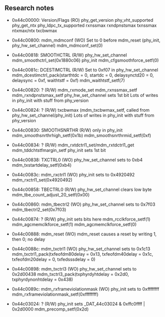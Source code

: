 ## Research notes

- 0x44c00000: Version/Flags (RO)
  phy_get_version
  phy_vht_supported
  phy_get_ntx
  phy_ldpc_tx_supported
  rxnssmax
  rxndpnstsmax
  txnssmax
  ntxmax/ntx
  txcbwmax

- 0x44c00800: mdm_mdmconf (WO)
  Set to 0 before mdm_reset (phy_init, phy_hw_set_channel)
  mdm_mdmconf_set(0)
  
- 0x44c00818: SMOOTHCTRL (R/W)
  phy_hw_set_channel
    mdm_smoothctrl_set(0x1880c06)
  phy_init
    mdm_cfgsmoothforce_setf(0)
  
- 0x44c0081c: DCESTIMCTRL (R/W)
  Set to 0xf07 in phy_hw_set_channel
    mdm_dcestimctrl_pack(starthtdc = 0, startdc = 0, delaysynctd20 = 0, delaysync = 0xf, waithtstf = 0xf)
    mdm_waithtstf_setf(7)
  
- 0x44c00820: ? (R/W)
  mdm_rxmode_set
  mdm_rxnssmax_setf
  mdm_rxndpnstsmax_setf
  phy_hw_set_channel sets 1st bit
  Lots of writes in phy_init with stuff from phy_version
  
- 0x44c00824: ? (R/W)
  txcbwmax (mdm_txcbwmax_setf, called from phy_hw_set_channel/phy_init)
  Lots of writes in phy_init with stuff from phy_version
  
- 0x44c00830: SMOOTHSNRTHR (R/W)
  only in phy_init
    mdm_smoothsnrthrhigh_setf(0x1b)
    mdm_smoothsnrthrmid_setf(0xf)
  
- 0x44c00834: ? (R/W)
  mdm_rxtdctrl1_set/mdm_rxtdctrl1_get
  mdm_tddchtstfmargin_setf
  phy_init sets 1st bit
  
- 0x44c00838: TXCTRL0 (WO)
  phy_hw_set_channel sets to 0xb4
  mdm_txstartdelay_setf(0xb4)
  
- 0x44c0083c: mdm_rxctrl1 (WO)
  phy_init sets to 0x4920492
  mdm_rxctrl1_set(0x4920492)
  
- 0x44c00858: TBECTRL0 (R/W)
  phy_hw_set_channel clears low byte
  mdm_tbe_count_adjust_20_setf(0x00)
  
- 0x44c00860: mdm_tbectrl2 (WO)
  phy_hw_set_channel sets to 0x7f03
  mdm_tbectrl2_set(0x7f03)
  
- 0x44c00874: ? (R/W)
  phy_init sets bits here
  mdm_rcclkforce_setf(1)
  mdm_agcmemclkforce_setf(1)
  mdm_agcmemclkforce_setf(0)

- 0x44c00888: mdm_reset (WO)
  mdm_reset causes a reset by writing 1, then 0; no delay
  
- 0x44c0088c: mdm_txctrl1 (WO)
  phy_hw_set_channel sets to 0x1c13
  mdm_txctrl1_pack(txfeofdm80delay = 0x13, txfeofdm40delay = 0x1c, txfeofdm20delay = 0, txfedsssdelay = 0)
 
- 0x44c00898: mdm_txctrl3 (WO)
  phy_hw_set_channel sets to 0x2d00438
  mdm_txctrl3_pack(txphyrdyhtdelay = 0x2d0, txphyrdynonhtdelay = 0x438)
  
- 0x44c0089c: mdm_rxframeviolationmask (WO)
  phy_init sets to 0xffffffff
  mdm_rxframeviolationmask_setf(0xffffffff)
  
- 0x44c03024: ? (R/W)
  phy_init sets _DAT_44c03024 & 0xffc0ffff | 0x2d0000
  mdm_precomp_setf(0x2d)

